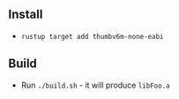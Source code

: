 ## Install
* `rustup target add thumbv6m-none-eabi`

## Build
* Run `./build.sh` - it will produce `libFoo.a`


